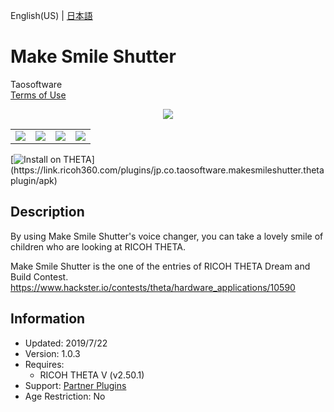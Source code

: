 English(US) | [日本語](README.ja.md)

# Make Smile Shutter

Taosoftware  
[Terms of Use](https://github.com/baobab2013/makesmileshutter#terms)

<div align="center"><img src="./1.png"><table><tr><td><img src="./2.png"></td><td><img src="./3.png"></td><td><img src="./4.png"></td><td><img src="./5.png"></td></tr></table></div>

[![Install on THETA](https://assets.ricoh360.com/image/upload/v1/front/theta/install-button.svg?)](https://link.ricoh360.com/plugins/jp.co.taosoftware.makesmileshutter.thetaplugin/apk)

## Description

<div id="plugin-description">

By using Make Smile Shutter's voice changer, you can take a lovely smile of children who are looking at RICOH THETA.  
  
Make Smile Shutter is the one of the entries of RICOH THETA Dream and Build Contest.  
https://www.hackster.io/contests/theta/hardware_applications/10590  

</div>

## Information

- Updated: 2019/7/22
- Version: 1.0.3
- Requires:
  - RICOH THETA V (v2.50.1)
- Support: [Partner Plugins](https://github.com/baobab2013/makesmileshutter)
- Age Restriction: No
